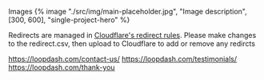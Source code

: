 Images
{% image "./src/img/main-placeholder.jpg", "Image description", [300, 600], "single-project-hero" %}


Redirects are managed in [Cloudflare's redirect rules]("https://dash.cloudflare.com/3dcad484f3e749208f4ea1579e2029b5/bulk-redirects/redirect-list/270970ea68d944679c68998e87922082/add-redirects"). Please make changes to the redirect.csv, then upload to Cloudflare to add or remove any redircts

https://loopdash.com/contact-us/
https://loopdash.com/testimonials/ 
https://loopdash.com/thank-you